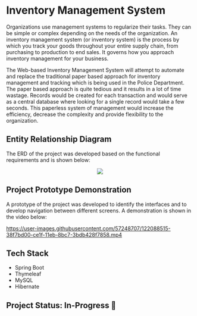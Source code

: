 # Inventory Management System 

Organizations use management systems to regularize their tasks. They can be simple or complex depending on the needs of the organization. An inventory management system (or inventory system) is the process by which you track your goods throughout your entire supply chain, from purchasing to production to end sales. It governs how you approach inventory management for your business.

The Web-based Inventory Management System will attempt to automate and replace the traditional paper based approach for inventory management and tracking which is being used in the Police Department. The paper based approach is quite tedious and it results in a lot of time wastage. Records would be created for each transaction and would serve as a central database where looking for a single record would take a few seconds. This paperless system of management would increase the efficiency, decrease the complexity and provide flexibility to the organization.

## Entity Relationship Diagram

The ERD of the project was developed based on the functional requirements and is shown below:

<p align="center">
<img src="/Resources/IMS-ERD.PNG">
</p>

## Project Prototype Demonstration

A prototype of the project was developed to identify the interfaces and to develop navigation between different screens. A demonstration is shown in the video below: 

https://user-images.githubusercontent.com/57248707/122088515-38f7bd00-ce1f-11eb-8bc7-3bdb428f7858.mp4

## Tech Stack

* Spring Boot
* Thymeleaf
* MySQL
* Hibernate

## Project Status: In-Progress 🚧
